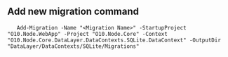 ﻿## Add new migration command

       Add-Migration -Name "<Migration Name>" -StartupProject "O10.Node.WebApp" -Project "O10.Node.Core" -Context "O10.Node.Core.DataLayer.DataContexts.SQLite.DataContext" -OutputDir "DataLayer/DataContexts/SQLite/Migrations"